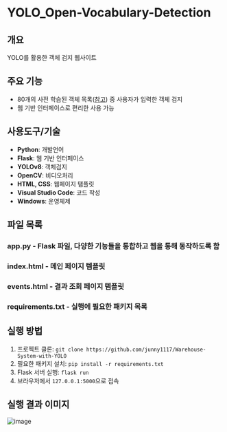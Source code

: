 # YOLO_Open-Vocabulary-Detection
## 개요
YOLO를 활용한 객체 검지 웹사이트

## 주요 기능

- 80개의 사전 학습된 객체 목록([참고](objectlist.txt)) 중 사용자가 입력한 객체 검지
- 웹 기반 인터페이스로 편리한 사용 가능

## 사용도구/기술
- **Python**: 개발언어
- **Flask**: 웹 기반 인터페이스
- **YOLOv8**: 객체검지
- **OpenCV**: 비디오처리
- **HTML, CSS**: 웹페이지 탬플릿
- **Visual Studio Code**: 코드 작성
- **Windows**: 운영체제

## 파일 목록
### app.py - Flask 파일, 다양한 기능들을 통합하고 웹을 통해 동작하도록 함
### index.html - 메인 페이지 템플릿
### events.html - 결과 조회 페이지 템플릿
### requirements.txt - 실행에 필요한 패키지 목록

## 실행 방법
1. 프로젝트 클론: `git clone https://github.com/junny1117/Warehouse-System-with-YOLO`
2. 필요한 패키지 설치: `pip install -r requirements.txt`
3. Flask 서버 실행: `flask run`
4. 브라우저에서 `127.0.0.1:5000`으로 접속

## 실행 결과 이미지
![image](https://github.com/user-attachments/assets/20670f87-f84f-425c-9f9f-2307dc8033e8)



